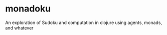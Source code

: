 monadoku
========

An exploration of Sudoku and computation in clojure using agents, monads, and whatever
